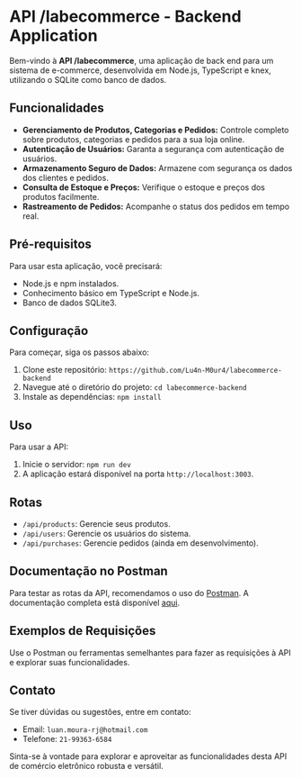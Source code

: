 # API /labecommerce - Backend Application

Bem-vindo à **API /labecommerce**, uma aplicação de back end para um sistema de e-commerce, desenvolvida em Node.js, TypeScript e knex, utilizando o SQLite como banco de dados.

## Funcionalidades

- **Gerenciamento de Produtos, Categorias e Pedidos:** Controle completo sobre produtos, categorias e pedidos para a sua loja online.
- **Autenticação de Usuários:** Garanta a segurança com autenticação de usuários.
- **Armazenamento Seguro de Dados:** Armazene com segurança os dados dos clientes e pedidos.
- **Consulta de Estoque e Preços:** Verifique o estoque e preços dos produtos facilmente.
- **Rastreamento de Pedidos:** Acompanhe o status dos pedidos em tempo real.

## Pré-requisitos

Para usar esta aplicação, você precisará:

- Node.js e npm instalados.
- Conhecimento básico em TypeScript e Node.js.
- Banco de dados SQLite3.

## Configuração

Para começar, siga os passos abaixo:

1. Clone este repositório: `https://github.com/Lu4n-M0ur4/labecommerce-backend`
2. Navegue até o diretório do projeto: `cd labecommerce-backend`
3. Instale as dependências: `npm install`

## Uso

Para usar a API:

1. Inicie o servidor: `npm run dev`
2. A aplicação estará disponível na porta `http://localhost:3003`.

## Rotas

- `/api/products`: Gerencie seus produtos.
- `/api/users`: Gerencie os usuários do sistema.
- `/api/purchases`: Gerencie pedidos (ainda em desenvolvimento).

## Documentação no Postman

Para testar as rotas da API, recomendamos o uso do [Postman](https://documenter.getpostman.com/view/28316317/2s9YCBvVHS). A documentação completa está disponível [aqui](https://documenter.getpostman.com/view/28316317/2s9YCBvVHS).

## Exemplos de Requisições

Use o Postman ou ferramentas semelhantes para fazer as requisições à API e explorar suas funcionalidades.

## Contato

Se tiver dúvidas ou sugestões, entre em contato:

- Email: `luan.moura-rj@hotmail.com`
- Telefone: `21-99363-6584`

Sinta-se à vontade para explorar e aproveitar as funcionalidades desta API de comércio eletrônico robusta e versátil.
